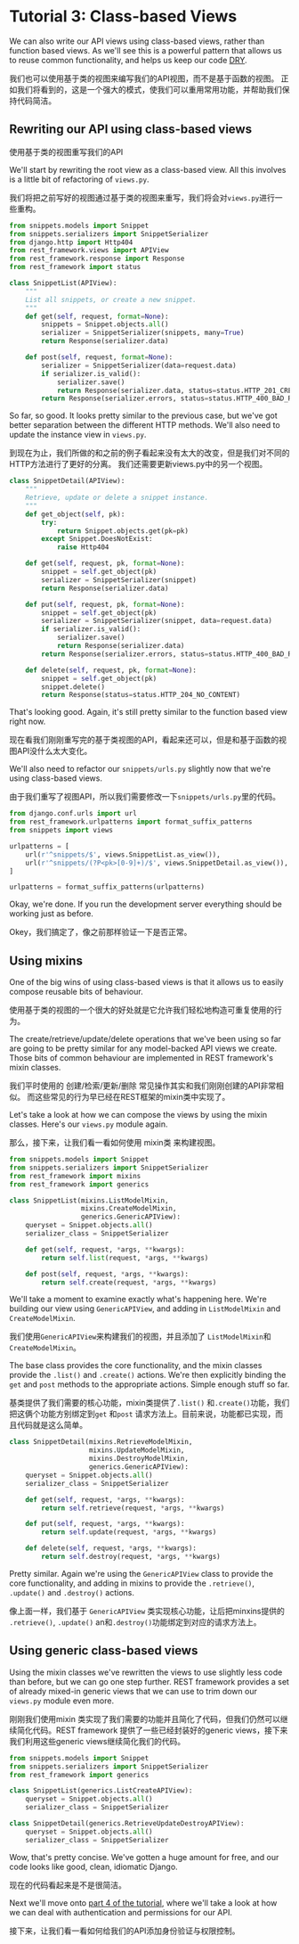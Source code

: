 # Tutorial 3: Class-based Views

We can also write our API views using class-based views, rather than function based views.  As we'll see this is a powerful pattern that allows us to reuse common functionality, and helps us keep our code [DRY][dry].

我们也可以使用基于类的视图来编写我们的API视图，而不是基于函数的视图。 正如我们将看到的，这是一个强大的模式，使我们可以重用常用功能，并帮助我们保持代码简洁。

## Rewriting our API using class-based views

使用基于类的视图重写我们的API

We'll start by rewriting the root view as a class-based view.  All this involves is a little bit of refactoring of `views.py`.

我们将把之前写好的视图通过基于类的视图来重写，我们将会对`views.py`进行一些重构。

```python
from snippets.models import Snippet
from snippets.serializers import SnippetSerializer
from django.http import Http404
from rest_framework.views import APIView
from rest_framework.response import Response
from rest_framework import status
```


```python
class SnippetList(APIView):
    """
    List all snippets, or create a new snippet.
    """
    def get(self, request, format=None):
        snippets = Snippet.objects.all()
        serializer = SnippetSerializer(snippets, many=True)
        return Response(serializer.data)

    def post(self, request, format=None):
        serializer = SnippetSerializer(data=request.data)
        if serializer.is_valid():
            serializer.save()
            return Response(serializer.data, status=status.HTTP_201_CREATED)
        return Response(serializer.errors, status=status.HTTP_400_BAD_REQUEST)
```

So far, so good.  It looks pretty similar to the previous case, but we've got better separation between the different HTTP methods.  We'll also need to update the instance view in `views.py`.

到现在为止，我们所做的和之前的例子看起来没有太大的改变，但是我们对不同的HTTP方法进行了更好的分离。 我们还需要更新views.py中的另一个视图。

```python
class SnippetDetail(APIView):
    """
    Retrieve, update or delete a snippet instance.
    """
    def get_object(self, pk):
        try:
            return Snippet.objects.get(pk=pk)
        except Snippet.DoesNotExist:
            raise Http404

    def get(self, request, pk, format=None):
        snippet = self.get_object(pk)
        serializer = SnippetSerializer(snippet)
        return Response(serializer.data)

    def put(self, request, pk, format=None):
        snippet = self.get_object(pk)
        serializer = SnippetSerializer(snippet, data=request.data)
        if serializer.is_valid():
            serializer.save()
            return Response(serializer.data)
        return Response(serializer.errors, status=status.HTTP_400_BAD_REQUEST)

    def delete(self, request, pk, format=None):
        snippet = self.get_object(pk)
        snippet.delete()
        return Response(status=status.HTTP_204_NO_CONTENT)
```

That's looking good.  Again, it's still pretty similar to the function based view right now.

现在看我们刚刚重写完的基于类视图的API，看起来还可以，但是和基于函数的视图API没什么太大变化。

We'll also need to refactor our `snippets/urls.py` slightly now that we're using class-based views.

由于我们重写了视图API，所以我们需要修改一下`snippets/urls.py`里的代码。

```python
from django.conf.urls import url
from rest_framework.urlpatterns import format_suffix_patterns
from snippets import views

urlpatterns = [
    url(r'^snippets/$', views.SnippetList.as_view()),
    url(r'^snippets/(?P<pk>[0-9]+)/$', views.SnippetDetail.as_view()),
]

urlpatterns = format_suffix_patterns(urlpatterns)
```

Okay, we're done.  If you run the development server everything should be working just as before.

Okey，我们搞定了，像之前那样验证一下是否正常。

## Using mixins

One of the big wins of using class-based views is that it allows us to easily compose reusable bits of behaviour.

使用基于类的视图的一个很大的好处就是它允许我们轻松地构造可重复使用的行为。

The create/retrieve/update/delete operations that we've been using so far are going to be pretty similar for any model-backed API views we create.  Those bits of common behaviour are implemented in REST framework's mixin classes.

我们平时使用的 创建/检索/更新/删除 常见操作其实和我们刚刚创建的API非常相似。 而这些常见的行为早已经在REST框架的mixin类中实现了。

Let's take a look at how we can compose the views by using the mixin classes.  Here's our `views.py` module again.

那么，接下来，让我们看一看如何使用 mixin类 来构建视图。

```python
from snippets.models import Snippet
from snippets.serializers import SnippetSerializer
from rest_framework import mixins
from rest_framework import generics

class SnippetList(mixins.ListModelMixin,
                  mixins.CreateModelMixin,
                  generics.GenericAPIView):
    queryset = Snippet.objects.all()
    serializer_class = SnippetSerializer

    def get(self, request, *args, **kwargs):
        return self.list(request, *args, **kwargs)

    def post(self, request, *args, **kwargs):
        return self.create(request, *args, **kwargs)
```

We'll take a moment to examine exactly what's happening here.  We're building our view using `GenericAPIView`, and adding in `ListModelMixin` and `CreateModelMixin`.

我们使用`GenericAPIView`来构建我们的视图，并且添加了 `ListModelMixin`和`CreateModelMixin`。

The base class provides the core functionality, and the mixin classes provide the `.list()` and `.create()` actions.  We're then explicitly binding the `get` and `post` methods to the appropriate actions.  Simple enough stuff so far.

基类提供了我们需要的核心功能，mixin类提供了`.list()` 和`.create()`功能，我们把这俩个功能方别绑定到`get` 和`post` 请求方法上。目前来说，功能都已实现，而且代码就是这么简单。

```python
class SnippetDetail(mixins.RetrieveModelMixin,
                    mixins.UpdateModelMixin,
                    mixins.DestroyModelMixin,
                    generics.GenericAPIView):
    queryset = Snippet.objects.all()
    serializer_class = SnippetSerializer

    def get(self, request, *args, **kwargs):
        return self.retrieve(request, *args, **kwargs)

    def put(self, request, *args, **kwargs):
        return self.update(request, *args, **kwargs)

    def delete(self, request, *args, **kwargs):
        return self.destroy(request, *args, **kwargs)
```

Pretty similar.  Again we're using the `GenericAPIView` class to provide the core functionality, and adding in mixins to provide the `.retrieve()`, `.update()` and `.destroy()` actions.

像上面一样，我们基于 `GenericAPIView` 类实现核心功能，让后把minxins提供的 `.retrieve()`, `.update()` an和`.destroy()`功能绑定到对应的请求方法上。

## Using generic class-based views

Using the mixin classes we've rewritten the views to use slightly less code than before, but we can go one step further.  REST framework provides a set of already mixed-in generic views that we can use to trim down our `views.py` module even more.

刚刚我们使用mixin 类实现了我们需要的功能并且简化了代码，但我们仍然可以继续简化代码。REST framework 提供了一些已经封装好的generic views，接下来我们利用这些generic views继续简化我们的代码。

```python
from snippets.models import Snippet
from snippets.serializers import SnippetSerializer
from rest_framework import generics
```


```python
class SnippetList(generics.ListCreateAPIView):
    queryset = Snippet.objects.all()
    serializer_class = SnippetSerializer
```


```python
class SnippetDetail(generics.RetrieveUpdateDestroyAPIView):
    queryset = Snippet.objects.all()
    serializer_class = SnippetSerializer
```

Wow, that's pretty concise.  We've gotten a huge amount for free, and our code looks like good, clean, idiomatic Django.

现在的代码看起来是不是很简洁。

Next we'll move onto [part 4 of the tutorial][tut-4], where we'll take a look at how we can deal with authentication and permissions for our API.

接下来，让我们看一看如何给我们的API添加身份验证与权限控制。

[dry]: http://en.wikipedia.org/wiki/Don&#39;t_repeat_yourself
[tut-4]: 4-authentication-and-permissions.md
